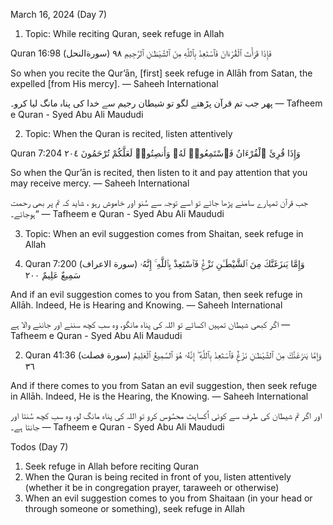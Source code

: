 March 16, 2024 (Day 7)

1) Topic: While reciting Quran, seek refuge in Allah

Quran 16:98 (سورةالنحل)
فَإِذَا قَرَأْتَ ٱلْقُرْءَانَ فَٱسْتَعِذْ بِٱللَّهِ مِنَ ٱلشَّيْطَـٰنِ ٱلرَّجِيمِ ٩٨

So when you recite the Qur’ān, [first] seek refuge in Allāh from Satan, the expelled [from His mercy].
— Saheeh International

پھر جب تم قرآن پڑھنے لگو تو شیطان رجیم سے خدا کی پناہ مانگ لیا کرو۔
— Tafheem e Quran - Syed Abu Ali Maududi

2) Topic: When the Quran is recited, listen attentively

Quran 7:204
وَإِذَا قُرِئَ ٱلْقُرْءَانُ فَٱسْتَمِعُوا۟ لَهُۥ وَأَنصِتُوا۟ لَعَلَّكُمْ تُرْحَمُونَ ٢٠٤

So when the Qur’ān is recited, then listen to it and pay attention that you may receive mercy.
— Saheeh International

جب قرآن تمہارے سامنے پڑھا جائے تو اسے توجہ سے سُنو اور خاموش رہو ، شاید کہ تم پر بھی رحمت ہوجائے۔“
— Tafheem e Quran - Syed Abu Ali Maududi

3) Topic: When an evil suggestion comes from Shaitan, seek refuge in Allah

1) Quran 7:200 (سورة الاعراف)
وَإِمَّا يَنزَغَنَّكَ مِنَ ٱلشَّيْطَـٰنِ نَزْغٌۭ فَٱسْتَعِذْ بِٱللَّهِ ۚ إِنَّهُۥ سَمِيعٌ عَلِيمٌ ٢٠٠

And if an evil suggestion comes to you from Satan, then seek refuge in Allāh. Indeed, He is Hearing and Knowing.
— Saheeh International

اگر کبھی شیطان تمہیں اکسائے تو اللہ کی پناہ مانگو، وہ سب کچھ سننے اور جاننے والا ہے
— Tafheem e Quran - Syed Abu Ali Maududi

2) Quran 41:36 (سورة فصلت)
وَإِمَّا يَنزَغَنَّكَ مِنَ ٱلشَّيْطَـٰنِ نَزْغٌۭ فَٱسْتَعِذْ بِٱللَّهِ ۖ إِنَّهُۥ هُوَ ٱلسَّمِيعُ ٱلْعَلِيمُ ٣٦

And if there comes to you from Satan an evil suggestion, then seek refuge in Allāh. Indeed, He is the Hearing, the Knowing.
— Saheeh International

اور اگر تم شیطان کی طرف سے کوئی اُکساہٹ محسُوس کرو تو اللہ کی پناہ مانگ لو، وہ سب کچھ سُنتا اور جانتا ہے۔
— Tafheem e Quran - Syed Abu Ali Maududi

Todos (Day 7)

1) Seek refuge in Allah before reciting Quran
2) When the Quran is being recited in front of you, listen attentively (whether it be in congregation prayer, taraweeh or otherwise)
3) When an evil suggestion comes to you from Shaitaan (in your head or through someone or something), seek refuge in Allah
